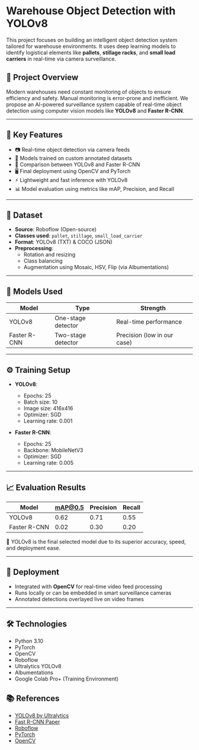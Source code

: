 # Warehouse Object Detection with YOLOv8

This project focuses on building an intelligent object detection system tailored for warehouse environments. It uses deep learning models to identify logistical elements like **pallets**, **stillage racks**, and **small load carriers** in real-time via camera surveillance.

## 🧰 Project Overview

Modern warehouses need constant monitoring of objects to ensure efficiency and safety. Manual monitoring is error-prone and inefficient. We propose an AI-powered surveillance system capable of real-time object detection using computer vision models like **YOLOv8** and **Faster R-CNN**.

---

## 🚀 Key Features

- 📷 Real-time object detection via camera feeds
- 🎯 Models trained on custom annotated datasets
- 🧪 Comparison between YOLOv8 and Faster R-CNN
- 🖥️ Final deployment using OpenCV and PyTorch
- ⚡ Lightweight and fast inference with YOLOv8
- 📊 Model evaluation using metrics like mAP, Precision, and Recall

---

## 📂 Dataset

- **Source**: Roboflow (Open-source)
- **Classes used**: `pallet`, `stillage`, `small_load_carrier`
- **Format**: YOLOv8 (TXT) & COCO (JSON)
- **Preprocessing**:
  - Rotation and resizing
  - Class balancing
  - Augmentation using Mosaic, HSV, Flip (via Albumentations)

---

## 🧠 Models Used

| Model        | Type               | Strength                    |
| ------------ | ------------------ | --------------------------- |
| YOLOv8       | One-stage detector | Real-time performance       |
| Faster R-CNN | Two-stage detector | Precision (low in our case) |

---

## ⚙️ Training Setup

- **YOLOv8**:

  - Epochs: 25
  - Batch size: 10
  - Image size: 416x416
  - Optimizer: SGD
  - Learning rate: 0.001

- **Faster R-CNN**:
  - Epochs: 25
  - Backbone: MobileNetV3
  - Optimizer: SGD
  - Learning rate: 0.005

---

## 📈 Evaluation Results

| Model        | mAP@0.5 | Precision | Recall |
| ------------ | ------- | --------- | ------ |
| YOLOv8       | 0.62    | 0.71      | 0.55   |
| Faster R-CNN | 0.02    | 0.30      | 0.20   |

📌 YOLOv8 is the final selected model due to its superior accuracy, speed, and deployment ease.

---

## 🔧 Deployment

- Integrated with **OpenCV** for real-time video feed processing
- Runs locally or can be embedded in smart surveillance cameras
- Annotated detections overlayed live on video frames

---

## 🛠️ Technologies

- Python 3.10
- PyTorch
- OpenCV
- Roboflow
- Ultralytics YOLOv8
- Albumentations
- Google Colab Pro+ (Training Environment)

## 📚 References

- [YOLOv8 by Ultralytics](https://github.com/ultralytics/ultralytics)
- [Fast R-CNN Paper](https://arxiv.org/abs/1504.08083)
- [Roboflow](https://roboflow.com)
- [PyTorch](https://pytorch.org)
- [OpenCV](https://opencv.org)

